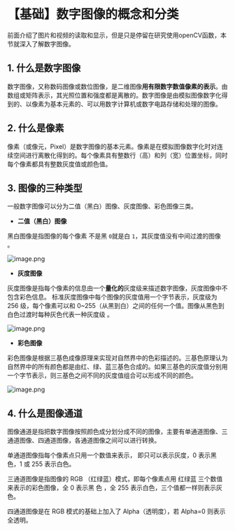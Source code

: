 # 【基础】数字图像的概念和分类

前面介绍了图片和视频的读取和显示，但是只是停留在研究使用openCV函数，本节就深入了解数字图像。

## 1. 什么是数字图像

数字图像，又称数码图像或数位图像，是二维图像**用有限数字数值像素的表示**。由数组或矩阵表示，其光照位置和强度都是离散的。数字图像是由模拟图像数字化得到的、以像素为基本元素的、可以用数字计算机或数字电路存储和处理的图像。

## 2. 什么是像素

像素（或像元，Pixel）是数字图像的基本元素。像素是在模拟图像数字化时对连续空间进行离散化得到的。每个像素具有整数行（高）和列（宽）位置坐标，同时每个像素都具有整数灰度值或颜色值。

## 3. 图像的三种类型

一般数字图像可以分为二值（黑白）图像、灰度图像、彩色图像三类。    

* **二值（黑白）图像**

黑白图像是指图像的每个像素 不是黑 `0`就是白 `1`，其灰度值没有中间过渡的图像 。

![image.png](https://pic.rmb.bdstatic.com/bjh/389dc576958be3ec27de3e99d4fdbfc3.png)

* **灰度图像**

灰度图像是指每个像素的信息由一个**量化的**灰度级来描述数字图像，灰度图像中不包含彩色信息。 标准灰度图像中每个图像的灰度值用一个字节表示，灰度级为 256 级，每个像素可以和 0~255（从黑到白）之间的任何一个值。图像从黑色到白色过渡时每种灰色代表一种灰度级 。

![image.png](https://pic.rmb.bdstatic.com/bjh/2b3e11e6d12024e6f0b5477e7cf7db4d.png)

* **彩色图像**

彩色图像是根据三基色成像原理来实现对自然界中的色彩描述的。三基色原理认为自然界中的所有颜色都是由红、绿、蓝三基色合成的。如果三基色的灰度值分别用一个字节表示，则三基色之间不同的灰度值组合可以形成不同的颜色。

![image.png](https://pic.rmb.bdstatic.com/bjh/8ad81a45276af954465445c138ad9cde.png)

## 4. 什么是图像通道

图像通道是指把数字图像按照颜色成分划分成不同的图像，主要有单通道图像、三通道图像、四通道图像，各通道图像之间可以进行转换。

单通道图像指每个像素点只用一个数值来表示， 即只可以表示灰度，0 表示黑色，1 或 255 表示白色。

三通道图像是指图像的 RGB （红绿蓝）模式，即每个像素点用 红绿蓝 三个数值来表示的彩色图像，全 0 表示黑
色 ，全 255 表示白色，三个值都一样则表示灰色。

四通道图像是在 RGB 模式的基础上加入了 Alpha（透明度），若 Alpha=0 则表示全透明。
